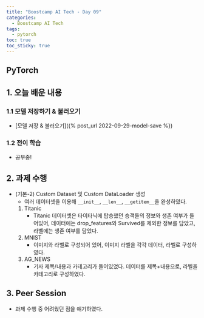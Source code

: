 ```yaml
---
title: "Boostcamp AI Tech - Day 09"
categories:
  - Boostcamp AI Tech
tags:
  - pytorch
toc: true
toc_sticky: true
---
```


## PyTorch

## 1. 오늘 배운 내용
### 1.1 모델 저장하기 & 불러오기
- [모델 저장 & 불러오기]({% post_url 2022-09-29-model-save %})

### 1.2 전이 학습
- 공부중!

## 2. 과제 수행
- (기본-2) Custom Dataset 및 Custom DataLoader 생성
    - 여러 데이터셋을 이용해 ```__init__```, ```__len__```, ```__getitem__```을 완성하였다.
    1. Titanic
        - Titanic 데이터셋은 타이타닉에 탑승했던 승객들의 정보와 생존 여부가 들어있어, 데이터에는 drop_features와 Survived를 제외한 정보를 담았고, 라벨에는 생존 여부를 담았다.
    2. MNIST
        - 이미지와 라벨로 구성되어 있어, 이미지 라벨을 각각 데이터, 라벨로 구성하였다.
    3. AG_NEWS
        - 기사 제목/내용과 카테고리가 들어있었다. 데이터를 제목+내용으로, 라벨을 카테고리로 구성하였다.

## 3. Peer Session
- 과제 수행 중 어려웠던 점을 얘기하였다.